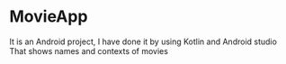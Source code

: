 # MovieApp
It is an Android project, I have done it by using Kotlin and Android studio
That shows names and contexts of movies
